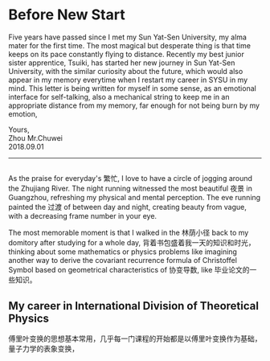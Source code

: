 # Before New Start           
           
Five years have passed since I met my Sun Yat-Sen University, my alma mater for the first time. The most magical but desperate thing is that time keeps on its pace constantly flying to distance. Recently my best junior sister apprentice, Tsuiki, has started her new journey in Sun Yat-Sen University, with the similar curiosity about the future, which would also appear in my memory everytime when I restart my career in SYSU in my mind. This letter is being written for myself in some sense, as an emotional interface for self-talking, also a mechanical string to keep me in an appropriate distance from my memory, far enough for not being burn by my emotion,    
         
Yours,         
Zhou Mr.Chuwei          
2018.09.01      

--------------------         


         
         
## 
As the praise for everyday's 繁忙, I love to have a circle of jogging around the Zhujiang River. The night running witnessed the most beautiful 夜景 in Guangzhou, refreshing my physical and mental perception. The eve running painted the 过渡 of between day and night, creating beauty from vague, with a decreasing frame number in your eye.    

The most memorable moment is that I walked in the 林荫小径 back to my domitory after studying for a whole day, 背着书包盛着我一天的知识和时光，thinking about some mathematics or physics problems like imagining another way to derive the covariant recurrence formula of Christoffel Symbol based on geometrical characteristics of 协变导数, like 毕业论文的一些知识。

## My career in International Division of Theoretical Physics 
傅里叶变换的思想基本常用，几乎每一门课程的开始都是以傅里叶变换作为基础，量子力学的表象变换，
